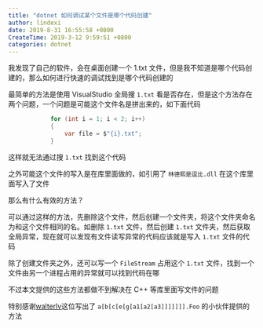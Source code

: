 ```yaml
---
title: "dotnet 如何调试某个文件是哪个代码创建"
author: lindexi
date: 2019-8-31 16:55:58 +0800
CreateTime: 2019-3-12 9:59:51 +0800
categories: dotnet
---
```


我发现了自己的软件，会在桌面创建一个 1.txt 文件，但是我不知道是哪个代码创建的，那么如何进行快速的调试找到是哪个代码创建的

<!--more-->



最简单的方法是使用 VisualStudio 全局搜 `1.txt` 看是否存在，但是这个方法存在两个问题，一个问题是可能这个文件名是拼出来的，如下面代码

```csharp
            for (int i = 1; i < 2; i++)
            {
                var file = $"{i}.txt";
            }
```

这样就无法通过搜 `1.txt` 找到这个代码

之外可能这个文件的写入是在库里面做的，如引用了 `林德熙是逗比.dll` 在这个库里面写入了文件

那么有什么有效的方法？

可以通过这样的方法，先删除这个文件，然后创建一个文件夹，将这个文件夹命名为和这个文件相同的名。如删除 `1.txt` 文件，然后创建 `1.txt` 文件夹，然后获取全局异常，现在就可以发现有文件读写异常的代码应该就是写入 `1.txt` 文件的代码

除了创建文件夹之外，还可以写一个 `FileStream` 占用这个 `1.txt` 文件，找到一个文件由另一个进程占用的异常就可以找到代码在哪

不过本文提供的这些方法都做不到解决在 C++ 等库里面写文件的问题

特别感谢[walterlv](https://blog.walterlv.com/ )这位写出了 `a[b[c[e[g[a1[a2[a3]]]]]]].Foo` 的小伙伴提供的方法

